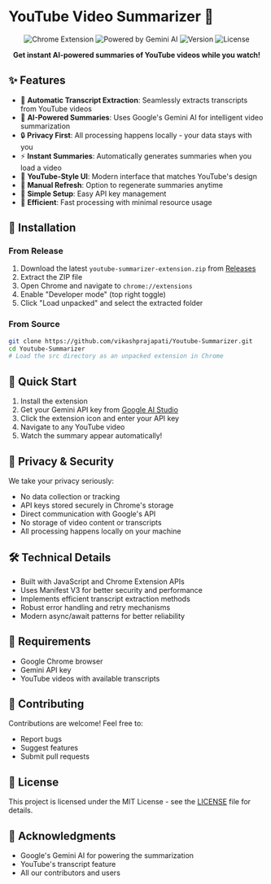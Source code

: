 # YouTube Video Summarizer 🎥

<div align="center">
  <img src="https://img.shields.io/badge/Chrome-Extension-blue?logo=google-chrome&logoColor=white" alt="Chrome Extension">
  <img src="https://img.shields.io/badge/Powered%20by-Gemini%20AI-orange?logo=google&logoColor=white" alt="Powered by Gemini AI">
  <img src="https://img.shields.io/github/v/release/vikashprajapati/Youtube-Summarizer?include_prereleases&label=version" alt="Version">
  <img src="https://img.shields.io/badge/License-MIT-green.svg" alt="License">
</div>

<p align="center">
  <strong>Get instant AI-powered summaries of YouTube videos while you watch!</strong>
</p>

## ✨ Features

- 🎥 **Automatic Transcript Extraction**: Seamlessly extracts transcripts from YouTube videos
- 🤖 **AI-Powered Summaries**: Uses Google's Gemini AI for intelligent video summarization
- 🔒 **Privacy First**: All processing happens locally - your data stays with you
- ⚡ **Instant Summaries**: Automatically generates summaries when you load a video
- 🎨 **YouTube-Style UI**: Modern interface that matches YouTube's design
- 🔄 **Manual Refresh**: Option to regenerate summaries anytime
- 🔑 **Simple Setup**: Easy API key management
- 🚀 **Efficient**: Fast processing with minimal resource usage

## 🔧 Installation

### From Release
1. Download the latest `youtube-summarizer-extension.zip` from [Releases](https://github.com/vikashprajapati/Youtube-Summarizer/releases)
2. Extract the ZIP file
3. Open Chrome and navigate to `chrome://extensions`
4. Enable "Developer mode" (top right toggle)
5. Click "Load unpacked" and select the extracted folder

### From Source
```bash
git clone https://github.com/vikashprajapati/Youtube-Summarizer.git
cd Youtube-Summarizer
# Load the src directory as an unpacked extension in Chrome
```

## 🚀 Quick Start

1. Install the extension
2. Get your Gemini API key from [Google AI Studio](https://makersuite.google.com/app/apikey)
3. Click the extension icon and enter your API key
4. Navigate to any YouTube video
5. Watch the summary appear automatically!

## 🔐 Privacy & Security

We take your privacy seriously:
- No data collection or tracking
- API keys stored securely in Chrome's storage
- Direct communication with Google's API
- No storage of video content or transcripts
- All processing happens locally on your machine

## 🛠️ Technical Details

- Built with JavaScript and Chrome Extension APIs
- Uses Manifest V3 for better security and performance
- Implements efficient transcript extraction methods
- Robust error handling and retry mechanisms
- Modern async/await patterns for better reliability

## 📝 Requirements

- Google Chrome browser
- Gemini API key
- YouTube videos with available transcripts

## 🤝 Contributing

Contributions are welcome! Feel free to:
- Report bugs
- Suggest features
- Submit pull requests

## 📄 License

This project is licensed under the MIT License - see the [LICENSE](LICENSE) file for details.

## 🙏 Acknowledgments

- Google's Gemini AI for powering the summarization
- YouTube's transcript feature
- All our contributors and users 